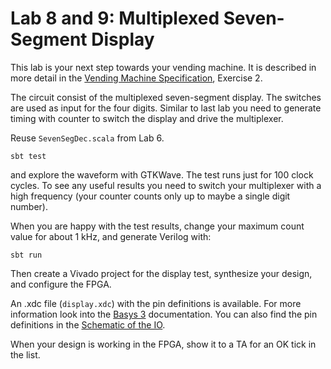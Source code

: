 # Lab 8 and 9: Multiplexed Seven-Segment Display

This lab is your next step towards your vending machine.
It is described in more detail in the [Vending Machine Specification](https://cn.inside.dtu.dk/cnnet/filesharing/download/e712d72e-278e-4fef-a6ed-03eb20134acc),
Exercise 2.

The circuit consist of the multiplexed seven-segment display.
The switches are used as input for the four digits.
Similar to last lab you need to generate timing with counter
to switch the display and drive the multiplexer.

Reuse ```SevenSegDec.scala``` from Lab 6.

```
sbt test
```

and explore the waveform with GTKWave. The test runs just for
100 clock cycles. To see any useful results you need to switch
your multiplexer with a high frequency (your counter counts only
up to maybe a single digit number).

When you are happy with the test results, change your maximum count
value for about 1 kHz, and generate Verilog with:

```
sbt run
```

Then create a Vivado project for the display test, synthesize
your design, and configure the FPGA.

An .xdc file (```display.xdc```) with the pin definitions is available.
For more information look into the
[Basys 3](https://reference.digilentinc.com/reference/programmable-logic/basys-3/start?redirect=1)
documentation. You can also find the pin definitions in the
[Schematic of the IO](https://reference.digilentinc.com/basys3/refmanual#basic_io).

When your design is working in the FPGA, show it to a TA for an OK
tick in the list.


